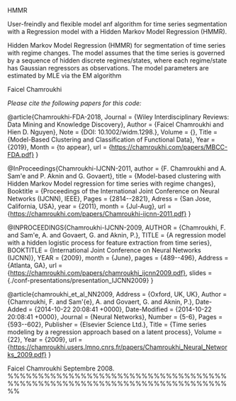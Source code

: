 HMMR

User-freindly and flexible model anf algorithm for time series segmentation with a Regression
model with a Hidden Markov Model Regression (HMMR).


Hidden Markov Model Regression (HMMR) for segmentation of time series
with regime changes. The model assumes that the time series is
governed by a sequence of hidden discrete regimes/states, where each
regime/state has Gaussian regressors as observations.
The model parameters are estimated by MLE via the EM algorithm

Faicel Chamroukhi

*Please cite the following papers for this code:*


@article{Chamroukhi-FDA-2018,
	Journal = {Wiley Interdisciplinary Reviews: Data Mining and Knowledge Discovery},
	Author = {Faicel Chamroukhi and Hien D. Nguyen},
	Note = {DOI: 10.1002/widm.1298.},
	Volume = {},
	Title = {Model-Based Clustering and Classification of Functional Data},
	Year = {2019},
	Month = {to appear},
	url =  {https://chamroukhi.com/papers/MBCC-FDA.pdf}
	}

@InProceedings{Chamroukhi-IJCNN-2011,
  author = {F. Chamroukhi and A. Sam\'e  and P. Aknin and G. Govaert},
  title = {Model-based clustering with Hidden Markov Model regression for time series with regime changes},
  Booktitle = {Proceedings of the International Joint Conference on Neural Networks (IJCNN), IEEE},
  Pages = {2814--2821},
  Adress = {San Jose, California, USA},
  year = {2011},
  month = {Jul-Aug},
  url = {https://chamroukhi.com/papers/Chamroukhi-ijcnn-2011.pdf}
}

@INPROCEEDINGS{Chamroukhi-IJCNN-2009,
  AUTHOR =       {Chamroukhi, F. and Sam\'e,  A. and Govaert, G. and Aknin, P.},
  TITLE =        {A regression model with a hidden logistic process for feature extraction from time series},
  BOOKTITLE =    {International Joint Conference on Neural Networks (IJCNN)},
  YEAR =         {2009},
  month = {June},
  pages = {489--496},
  Address = {Atlanta, GA},
 url = {https://chamroukhi.com/papers/chamroukhi_ijcnn2009.pdf},
 slides = {./conf-presentations/presentation_IJCNN2009}
}

@article{chamroukhi_et_al_NN2009,
	Address = {Oxford, UK, UK},
	Author = {Chamroukhi, F. and Sam\'{e}, A. and Govaert, G. and Aknin, P.},
	Date-Added = {2014-10-22 20:08:41 +0000},
	Date-Modified = {2014-10-22 20:08:41 +0000},
	Journal = {Neural Networks},
	Number = {5-6},
	Pages = {593--602},
	Publisher = {Elsevier Science Ltd.},
	Title = {Time series modeling by a regression approach based on a latent process},
	Volume = {22},
	Year = {2009},
	url  = {https://chamroukhi.users.lmno.cnrs.fr/papers/Chamroukhi_Neural_Networks_2009.pdf}
	}




Faicel Chamroukhi Septembre 2008.
%%%%%%%%%%%%%%%%%%%%%%%%%%%%%%%%%%%%%%%%%%%%%%%%%%%%%%%%%%%%%%%%%%%%%%%%%%

